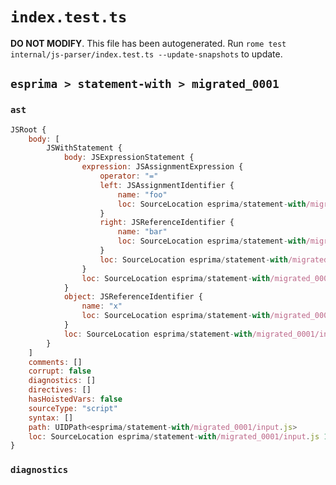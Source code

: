 # `index.test.ts`

**DO NOT MODIFY**. This file has been autogenerated. Run `rome test internal/js-parser/index.test.ts --update-snapshots` to update.

## `esprima > statement-with > migrated_0001`

### `ast`

```javascript
JSRoot {
	body: [
		JSWithStatement {
			body: JSExpressionStatement {
				expression: JSAssignmentExpression {
					operator: "="
					left: JSAssignmentIdentifier {
						name: "foo"
						loc: SourceLocation esprima/statement-with/migrated_0001/input.js 1:9-1:12 (foo)
					}
					right: JSReferenceIdentifier {
						name: "bar"
						loc: SourceLocation esprima/statement-with/migrated_0001/input.js 1:15-1:18 (bar)
					}
					loc: SourceLocation esprima/statement-with/migrated_0001/input.js 1:9-1:18
				}
				loc: SourceLocation esprima/statement-with/migrated_0001/input.js 1:9-1:19
			}
			object: JSReferenceIdentifier {
				name: "x"
				loc: SourceLocation esprima/statement-with/migrated_0001/input.js 1:6-1:7 (x)
			}
			loc: SourceLocation esprima/statement-with/migrated_0001/input.js 1:0-1:19
		}
	]
	comments: []
	corrupt: false
	diagnostics: []
	directives: []
	hasHoistedVars: false
	sourceType: "script"
	syntax: []
	path: UIDPath<esprima/statement-with/migrated_0001/input.js>
	loc: SourceLocation esprima/statement-with/migrated_0001/input.js 1:0-2:0
}
```

### `diagnostics`

```

```
